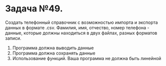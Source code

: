 # Задача №49.
Создать телефонный справочник с возможностью импорта и экспорта данных в формате .csv. Фамилия, имя, отчество, номер телефона - данные, которые должны находиться в двух файлах, разных форматов записи.

1.	Программа должна выводить данные
2.	Программа должна сохранять данные
3.	Использование функций. Ваша программа не должна быть линейной
